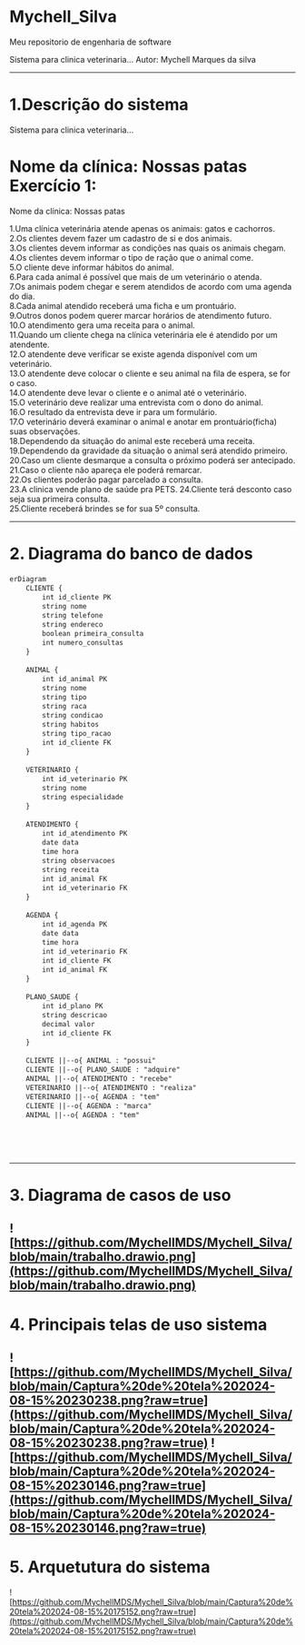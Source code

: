# Mychell_Silva
Meu repositorio de engenharia de software

Sistema para clinica veterinaria...
Autor: Mychell Marques da silva

---
# 1.Descrição do sistema

Sistema para clinica veterinaria...

Nome da clínica: Nossas patas
Exercício 1:
=======
Nome da clínica:
Nossas patas

1.Uma clínica veterinária atende apenas os animais: gatos e cachorros.                        
2.Os clientes devem fazer um cadastro de si e dos animais.                                    
3.Os clientes devem informar as condições nas quais os animais chegam.                        
4.Os clientes devem informar o tipo de ração que o animal come.                               
5.O cliente deve informar hábitos do animal.                                                  
6.Para cada animal é possível que mais de um veterinário o atenda.                            
7.Os animais podem chegar e serem atendidos de acordo com uma agenda do dia.                  
8.Cada animal atendido receberá uma ficha e um prontuário.                                    
9.Outros donos podem querer marcar horários de atendimento futuro.                            
10.O atendimento gera uma receita para o animal.                                              
11.Quando um cliente chega na clínica veterinária ele é atendido por um atendente.            
12.O atendente deve verificar se existe agenda disponível com um veterinário.                 
13.O atendente deve colocar o cliente e seu animal na fila de espera, se for o caso.    
14.O atendente deve levar o cliente e o animal até o veterinário.   
15.O veterinário deve realizar uma entrevista com o dono do animal.     
16.O resultado da entrevista deve ir para um formulário.    
17.O veterinário deverá examinar o animal e anotar em prontuário(ficha) suas observações.   
18.Dependendo da situação do animal este receberá uma receita.  
19.Dependendo da gravidade da situação o animal será atendido primeiro.                       
20.Caso um cliente desmarque a consulta o próximo poderá ser antecipado.        
21.Caso o cliente não apareça ele poderá remarcar.  
22.Os clientes poderão pagar parcelado a consulta.  
23.A clinica vende plano de saúde pra PETS. 
24.Cliente terá desconto caso seja sua primeira consulta.   
25.Cliente receberá brindes se for sua 5º consulta. 



---
# 2. Diagrama do banco de dados
```mermaid
erDiagram
    CLIENTE {
        int id_cliente PK
        string nome
        string telefone
        string endereco
        boolean primeira_consulta
        int numero_consultas
    }

    ANIMAL {
        int id_animal PK
        string nome
        string tipo
        string raca
        string condicao
        string habitos
        string tipo_racao
        int id_cliente FK
    }

    VETERINARIO {
        int id_veterinario PK
        string nome
        string especialidade
    }

    ATENDIMENTO {
        int id_atendimento PK
        date data
        time hora
        string observacoes
        string receita
        int id_animal FK
        int id_veterinario FK
    }

    AGENDA {
        int id_agenda PK
        date data
        time hora
        int id_veterinario FK
        int id_cliente FK
        int id_animal FK
    }

    PLANO_SAUDE {
        int id_plano PK
        string descricao
        decimal valor
        int id_cliente FK
    }

    CLIENTE ||--o{ ANIMAL : "possui"
    CLIENTE ||--o{ PLANO_SAUDE : "adquire"
    ANIMAL ||--o{ ATENDIMENTO : "recebe"
    VETERINARIO ||--o{ ATENDIMENTO : "realiza"
    VETERINARIO ||--o{ AGENDA : "tem"
    CLIENTE ||--o{ AGENDA : "marca"
    ANIMAL ||--o{ AGENDA : "tem"



```
![]()

---
# 3. Diagrama de casos de uso 

![https://github.com/MychellMDS/Mychell_Silva/blob/main/trabalho.drawio.png](https://github.com/MychellMDS/Mychell_Silva/blob/main/trabalho.drawio.png)
---
# 4. Principais telas de uso sistema

![https://github.com/MychellMDS/Mychell_Silva/blob/main/Captura%20de%20tela%202024-08-15%20230238.png?raw=true](https://github.com/MychellMDS/Mychell_Silva/blob/main/Captura%20de%20tela%202024-08-15%20230238.png?raw=true)
![https://github.com/MychellMDS/Mychell_Silva/blob/main/Captura%20de%20tela%202024-08-15%20230146.png?raw=true](https://github.com/MychellMDS/Mychell_Silva/blob/main/Captura%20de%20tela%202024-08-15%20230146.png?raw=true)
---
# 5. Arquetutura do sistema

![https://github.com/MychellMDS/Mychell_Silva/blob/main/Captura%20de%20tela%202024-08-15%20175152.png?raw=true](https://github.com/MychellMDS/Mychell_Silva/blob/main/Captura%20de%20tela%202024-08-15%20175152.png?raw=true)

